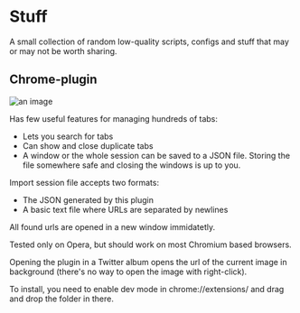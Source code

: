 # Stuff
A small collection of random low-quality scripts, configs and stuff that may or may not be worth sharing. 

## Chrome-plugin
![an image](https://kosshi.fi/u/RGWd.png)

Has few useful features for managing hundreds of tabs:
- Lets you search for tabs
- Can show and close duplicate tabs
- A window or the whole session can be saved to a JSON file. Storing the file somewhere safe and closing the windows is up to you.

Import session file accepts two formats:
- The JSON generated by this plugin
- A basic text file where URLs are separated by newlines

All found urls are opened in a new window immidatetly. 

Tested only on Opera, but should work on most Chromium based browsers.

Opening the plugin in a Twitter album opens the url of the current image in background (there's no way to open the image with right-click).

To install, you need to enable dev mode in chrome://extensions/ and drag and drop the folder in there.
